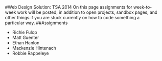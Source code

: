 #Web Design Solution: TSA 2014
On this page assignments for week-to-week work will be posted, in addition to open projects, sandbox pages, and other things
if you are stuck currently on how to code something a particular way.
##Assignments
* Richie Fulop
* Matt Guenter
* Ethan Hanlon
* Mackenzie Hintenach
* Robbie Rappeleye

